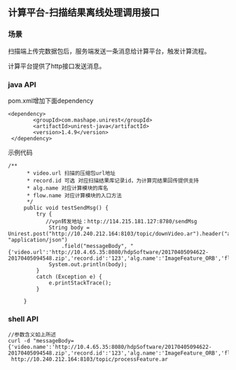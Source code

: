 ## 计算平台-扫描结果离线处理调用接口 ##

### 场景 ###
扫描端上传完数据包后，服务端发送一条消息给计算平台，触发计算流程。

计算平台提供了http接口发送消息。

### java API ###

pom.xml增加下面dependency

    <dependency>
            <groupId>com.mashape.unirest</groupId>
            <artifactId>unirest-java</artifactId>
            <version>1.4.9</version>
     </dependency>

示例代码

	/**
          * video.url 扫描的压缩包url地址
          * record.id 可选 对应扫描结果库记录id，为计算完结果回传提供支持
          * alg.name 对应计算模块的库名
          * flow.name 对应计算模块的入口方法
          */
         public void testSendMsg() {
             try {
                //vpn转发地址：http://114.215.181.127:8780/sendMsg
                 String body = Unirest.post("http://10.240.212.164:8103/topic/downVideo.ar").header("accept", "application/json")
                     .field("messageBody", "{'video.url':'http://10.4.65.35:8080/hdpSoftware/20170405094622-20170405094548.zip','record.id':'123','alg.name':'ImageFeature_ORB','flow.name':'Reconstruction'}").asString().getBody();
                 System.out.println(body);
             }
             catch (Exception e) {
                 e.printStackTrace();
             }

         }

### shell API ###
    //参数含义如上所述
	curl -d "messageBody={'video.name':'http://10.4.65.35:8080/hdpSoftware/20170405094622-20170405094548.zip','record.id':'123','alg.name':'ImageFeature_ORB','flow.name':'Reconstruction'}" 
     http://10.240.212.164:8103/topic/processFeature.ar
